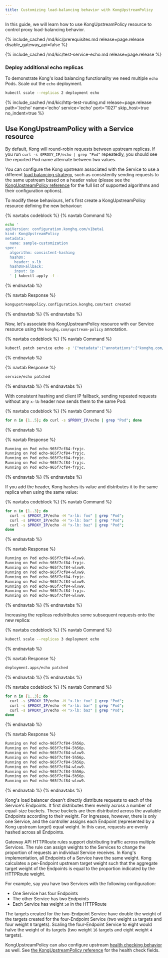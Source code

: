 ```yaml
---
title: Customizing load-balancing behavior with KongUpstreamPolicy
---
```


In this guide, we will learn how to use KongUpstreamPolicy resource to control
proxy load-balancing behavior.

{% include_cached /md/kic/prerequisites.md release=page.release disable_gateway_api=false %}

{% include_cached /md/kic/test-service-echo.md release=page.release %}

### Deploy additional echo replicas

To demonstrate Kong's load balancing functionality we need multiple `echo` Pods. Scale out the `echo` deployment.

```bash
kubectl scale --replicas 2 deployment echo
```

{% include_cached /md/kic/http-test-routing.md release=page.release path='/echo' name='echo' service='echo' port='1027' skip_host=true no_indent=true %}

## Use KongUpstreamPolicy with a Service resource

By default, Kong will round-robin requests between upstream replicas. If you
run `curl -s $PROXY_IP/echo | grep "Pod"` repeatedly, you should see the
reported Pod name alternate between two values.

You can configure the Kong upstream associated with the Service to use a
different [load balancing strategy](/gateway/latest/how-kong-works/load-balancing/#balancing-algorithms), such as consistently sending requests to the same upstream based on a header value (please see the [KongUpstreamPolicy reference](/kubernetes-ingress-controller/{{page.release}}/reference/custom-resources/#kongupstreampolicy) for the full list of supported algorithms and their configuration options).

To modify these behaviours, let's first create a KongUpstreamPolicy resource
defining the new behaviour:

{% navtabs codeblock %}
{% navtab Command %}
```bash
echo '
apiVersion: configuration.konghq.com/v1beta1
kind: KongUpstreamPolicy
metadata:
  name: sample-customization
spec:
  algorithm: consistent-hashing
  hashOn:
    header: x-lb
  hashOnFallback:
    input: ip
  ' | kubectl apply -f -
```
{% endnavtab %}

{% navtab Response %}
```bash
kongupstreampolicy.configuration.konghq.com/test created
```
{% endnavtab %}
{% endnavtabs %}

Now, let's associate this KongUpstreamPolicy resource with our Service resource
using the `konghq.com/upstream-policy` annotation.

{% navtabs codeblock %}
{% navtab Command %}
```bash
kubectl patch service echo -p '{"metadata":{"annotations":{"konghq.com/upstream-policy":"sample-customization"}}}'
```
{% endnavtab %}

{% navtab Response %}
```bash
service/echo patched
```
{% endnavtab %}
{% endnavtabs %}

With consistent hashing and client IP fallback, sending repeated requests without any `x-lb` header now sends them to the same Pod:

{% navtabs codeblock %}
{% navtab Command %}
```bash
for n in {1..5}; do curl -s $PROXY_IP/echo | grep "Pod"; done
```
{% endnavtab %}

{% navtab Response %}
```bash
Running on Pod echo-965f7cf84-frpjc.
Running on Pod echo-965f7cf84-frpjc.
Running on Pod echo-965f7cf84-frpjc.
Running on Pod echo-965f7cf84-frpjc.
Running on Pod echo-965f7cf84-frpjc.
```
{% endnavtab %}
{% endnavtabs %}

If you add the header, Kong hashes its value and distributes it to the
same replica when using the same value:

{% navtabs codeblock %}
{% navtab Command %}
```bash
for n in {1..3}; do
  curl -s $PROXY_IP/echo -H "x-lb: foo" | grep "Pod";
  curl -s $PROXY_IP/echo -H "x-lb: bar" | grep "Pod";
  curl -s $PROXY_IP/echo -H "x-lb: baz" | grep "Pod";
done
```
{% endnavtab %}

{% navtab Response %}
```bash
Running on Pod echo-965f7cf84-wlvw9.
Running on Pod echo-965f7cf84-frpjc.
Running on Pod echo-965f7cf84-wlvw9.
Running on Pod echo-965f7cf84-wlvw9.
Running on Pod echo-965f7cf84-frpjc.
Running on Pod echo-965f7cf84-wlvw9.
Running on Pod echo-965f7cf84-wlvw9.
Running on Pod echo-965f7cf84-frpjc.
Running on Pod echo-965f7cf84-wlvw9.
```
{% endnavtab %}
{% endnavtabs %}

Increasing the replicas redistributes some subsequent requests onto the new
replica:

{% navtabs codeblock %}
{% navtab Command %}
```bash
kubectl scale --replicas 3 deployment echo
```
{% endnavtab %}

{% navtab Response %}
```bash
deployment.apps/echo patched
```
{% endnavtab %}
{% endnavtabs %}

{% navtabs codeblock %}
{% navtab Command %}
```bash
for n in {1..3}; do
  curl -s $PROXY_IP/echo -H "x-lb: foo" | grep "Pod";
  curl -s $PROXY_IP/echo -H "x-lb: bar" | grep "Pod";
  curl -s $PROXY_IP/echo -H "x-lb: baz" | grep "Pod";
done
```
{% endnavtab %}

{% navtab Response %}
```bash
Running on Pod echo-965f7cf84-5h56p.
Running on Pod echo-965f7cf84-5h56p.
Running on Pod echo-965f7cf84-wlvw9.
Running on Pod echo-965f7cf84-5h56p.
Running on Pod echo-965f7cf84-5h56p.
Running on Pod echo-965f7cf84-wlvw9.
Running on Pod echo-965f7cf84-5h56p.
Running on Pod echo-965f7cf84-5h56p.
Running on Pod echo-965f7cf84-wlvw9.
```
{% endnavtab %}
{% endnavtabs %}

Kong's load balancer doesn't directly distribute requests to each of the
Service's Endpoints. It first distributes them evenly across a number of
equal-size buckets. These buckets are then distributed across the available
Endpoints according to their weight. For Ingresses, however, there is only one
Service, and the controller assigns each Endpoint (represented by a Kong
upstream target) equal weight. In this case, requests are evenly hashed across all
Endpoints.

Gateway API HTTPRoute rules support distributing traffic across multiple
Services. The rule can assign weights to the Services to change the proportion
of requests an individual Service receives. In Kong's implementation, all
Endpoints of a Service have the same weight. Kong calculates a per-Endpoint
upstream target weight such that the aggregate target weight of the Endpoints
is equal to the proportion indicated by the HTTPRoute weight.

For example, say you have two Services with the following configuration:
 * One Service has four Endpoints
 * The other Service has two Endpoints
 * Each Service has weight `50` in the HTTPRoute

The targets created for the two-Endpoint Service have double the
weight of the targets created for the four-Endpoint Service (two weight `16`
targets and four weight `8` targets). Scaling the
four-Endpoint Service to eight would halve the weight of its targets (two
weight `16` targets and eight weight `4` targets).

KongUpstreamPolicy can also configure upstream [health checking behavior](/gateway/latest/reference/health-checks-circuit-breakers/) as well. See [the
KongUpstreamPolicy reference](/kubernetes-ingress-controller/{{page.release}}/reference/custom-resources/#kongupstreampolicy) for the health check fields.
